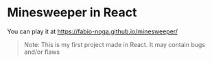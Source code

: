 # Minesweeper in React
You can play it at https://fabio-noga.github.io/minesweeper/

> Note: This is my first project made in React. It may contain bugs and/or flaws
